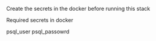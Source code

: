 Create the secrets in the docker before running this stack

Required secrets in docker

psql_user
psql_passowrd
